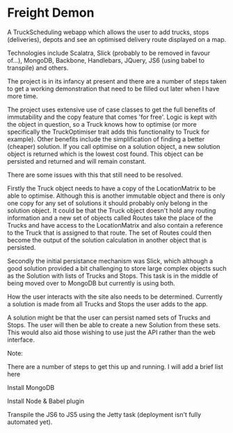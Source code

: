 
Freight Demon
===========================

A TruckScheduling webapp which allows the user to add trucks, stops (deliveries), depots and see an optimised
delivery route displayed on a map.

Technologies include Scalatra, Slick (probably to be removed in favour of...), MongoDB, Backbone, Handlebars,
JQuery, JS6 (using babel to transpile) and others.

The project is in its infancy at present and there are a number of steps taken to get a working demonstration
that need to be filled out later when I have more time.

The project uses extensive use of case classes to get the full benefits of immutability and the copy feature
that comes 'for free'. Logic is kept with the object in question, so a Truck knows how to optimise (or more
specifically the TruckOptimiser trait adds this functionality to Truck for example). Other benefits include
the simplification of finding a better (cheaper) solution. If you call optimise on a solution object, a new
solution object is returned which is the lowest cost found. This object can be persisted and returned and
will remain constant.

There are some issues with this that still need to be resolved.

Firstly the Truck object needs to have a copy of the LocationMatrix to be able to optimise. Although this is
another immutable object and there is only one copy for any set of solutions it should probably only belong in
the solution object. It could be that the Truck object doesn't hold any routing information and a new set of
objects called Routes take the place of the Trucks and have access to the LocationMatrix and also contain a
reference to the Truck that is assigned to that route. The set of Routes could then become the output of the
solution calculation in another object that is persisted.

Secondly the initial persistance mechanism was Slick, which although a good solution provided a bit challenging
to store large complex objects such as the Solution with lists of Trucks and Stops. This task is in the middle of
being moved over to MongoDB but currently is using both.

How the user interacts with the site also needs to be determined. Currently a solution is made from all Trucks and
Stops the user adds to the app.

A solution might be that the user can persist named sets of Trucks and Stops. The user will then be able to create
a new Solution from these sets. This would also aid those wishing to use just the API rather than the web interface.


Note:

There are a number of steps to get this up and running. I will add a brief list here

Install MongoDB

Install Node & Babel plugin

Transpile the JS6 to JS5 using the Jetty task (deployment isn't fully automated yet).